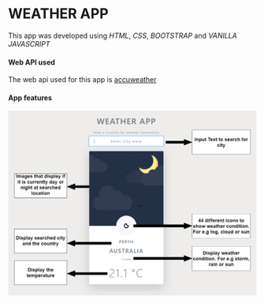 # WEATHER APP

This app was developed using _HTML_, _CSS_, _BOOTSTRAP_ and _VANILLA JAVASCRIPT_

#### Web API used

The web api used for this app is [accuweather](https://developer.accuweather.com/)

#### App features

![](img/github.png)
